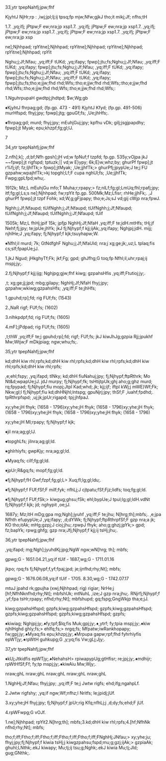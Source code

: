 33,ytr tpepNahfj;jpw;fhf

KjyhtJ NjHr;rp : ,iwj;jpl;lj;ij tpsq;fp mjw;Nfw;gjkJ tho;it mikj;Jf; nfhs;tH

1.7. ,yq;ifj; jPtpw;F ew;nra;jp xsp1.7. ,yq;ifj; jPtpw;F ew;nra;jp xsp1.7. ,yq;ifj; jPtpw;F ew;nra;jp xsp1.7. ,yq;ifj; jPtpw;F ew;nra;jp xsp1.7. ,yq;ifj; jPtpw;F ew;nra;jp xsp

ne];Njhhpad; rpYitne];Njhhpad; rpYitne];Njhhpad; rpYitne];Njhhpad; rpYitne];Njhhpad; rpYit

Nghu;j;Jf;Nfau; ,yq;iff;F tUKd; ,yq;ifapy; fpwp];jtu;fs;Nghu;j;Jf;Nfau; ,yq;iff;F tUKd; ,yq;ifapy; fpwp];jtu;fs;Nghu;j;Jf;Nfau; ,yq;iff;F tUKd; ,yq;ifapy; fpwp];jtu;fs;Nghu;j;Jf;Nfau; ,yq;iff;F tUKd; ,yq;ifapy; fpwp];jtu;fs;Nghu;j;Jf;Nfau; ,yq;iff;F tUKd; ,yq;ifapy; fpwp];jtu;fs;tho;e;jjw;fhd rhd;Wfs;:tho;e;jjw;fhd rhd;Wfs;:tho;e;jjw;fhd rhd;Wfs;:tho;e;jjw;fhd rhd;Wfs;:tho;e;jjw;fhd rhd;Wfs;:

1.NguhrpupaH gwdtpj;jhdtpd; $w;Wg;gb

♦KjyhtJ fhrpag;gd; (fp.gp. 473 - 491) KjyhtJ Kfyd; (fp.gp. 491-506) murHfspd; fhyj;jpy; fpwp];jtg; gpuGf;fs; ,Ue;jhHfs;.

♦fhrpag;gd; murd; fhyj;jpy; mEuhjGuj;jpy; kpfhu vDk; gilj;jsgjpapdhy; fpwp];jt Myak; epu;khzpf;fg;gl;lJ.

7

34,ytr tpepNahfj;jpw;fhf

2.nfh];k]; ,d;bf;Nfh gpsh];jH vd;w fpNuf;f tzpfd; fp.gp. 535y;vOjpa jkJ ~~fpwp];jt rigfspd; tptuzk;|| vd;w E}ypy; 6k;E}w;whz;by; ghurPf fpwp];jt r%fj;ijf; fz;ljhfTk;> fpwp];jtMyak; ,Ue;jjhfTk;> ghurPfj;jpypUe;J te;j FU gzpahw;wpajhfTk;>kj topghl;Lf;F cupa nghUl;fs; ,Ue;jjhfTk; Fwpg;gpLfpd;whu;.

1912k; Mz;L mEuhjGu mfo;T Muha;r;rpapy;> fz;nlLf;fg;gl;LmUq;fhl;rpafj;jpy; itf;fg;gl;Ls;s ne];Njhhpad; fw;rpYit fp.gp. 500Mk;Mz;Lfisr; rhHe;jjhFk;. ,J ghurPf fpwp];jt tzpf Fohk; xd;W,g;gFjpapy; tho;e;Js;sJ vd;gij cWjp nra;fpwJ.

Nghh;j;Jf;Nfaupd; tUifNghh;j;Jf;Nfaupd; tUifNghh;j;Jf;Nfaupd; tUifNghh;j;Jf;Nfaupd; tUifNghh;j;Jf;Nfaupd; tUif

1505k; Mz;L fhHj;jpif 15k; jpfjp NghHj;Jf;NfaH ,yq;iff;F te;jdH.mtHfs; tHj;jf Nehf;fj;jpy; te;jpUe;jhYk; jkJ fj;Njhypf;f kjj;ijAk;,yq;ifapy; Nghjpj;jdH. mijj; njhlHe;J ,yq;ifapy; fj;Njhypf;f kjk;tsuyhapw;W.

♦Nfhl;il murd; 7k; GtNdfghF Nghu;j;Jf;NfaUld; nra;j xg;ge;jk;,uz;L tplaq;fis cs;slf;fpapUe;jJ.

1.jkJ Ngud; jHkghyTf;Fk; jkf;Fg; gpd; ghJfhg;G toq;fp Nfhl;il,uhr;rpaj;ij mspj;jy;.

2.fj;Njhypf;f kjj;ijg; Nghjpg;gjw;fhf kiwg; gzpahsHfis ,yq;iff;Ftutioj;jy;.

,t; xg;ge;jj;jpd; mbg;gilapy; NghHj;Jf;NfaH fhyj;jpy; gzpahw;wkiwg;gzpahsHfs; ,yq;iff;F te;jhHfs;

1.gpuhd;rp];fd; rig FUf;fs; (1543)

2.,NaR rigf; FUf;fs; (1602)

3.nlhkpdpf;fd; rig FUf;fs; (1605)

4.mF];jPdpad; rig FUf;fs; (1605)

,t;thW ,yq;iff;F te;j gpuhd;rp];fd; rigf; FUf;fs; jkJ kiwJhJg;gzpia Rjj;jpukhf Mw;Wtjw;F mDkjpiag; ngw;whu;fs;.

35,ytr tpepNahfj;jpw;fhf

kd;dhH kiw rhl;rpfs;kd;dhH kiw rhl;rpfs;kd;dhH kiw rhl;rpfs;kd;dhH kiw rhl;rpfs;kd;dhH kiw rhl;rpfs;

,e;ehl;fspy; ,yq;ifapd; tlNky; kd;dhH fiuNahuj;jpy; fj;Njhypf;ftpRthrk; Mo Nt&d;wpapUe;jJ. jdJ murpy; fj;Njhypf;fk; tsHtijtpUk;ghj aho;g;ghz murd; rq;fpypad; fj;Njhypf;fiu mopj;Jtpl Kad;whd;.jk; kjj;ijf; iftpl kWj;j mWE}Wf;Fk; Nkw;gl;l fj;Njhypf;fiu kd;dhHNjhl;lntspg; gpuNjrj;jpy; thSf;F ,iuahf;fpdhd;. tpRthrpfspd; ,uj;jk;jpUr;rigapd; tpj;jhfpaJ.

xy;yhe;jH fhyk; (1658 - 1796)xy;yhe;jH fhyk; (1658 - 1796)xy;yhe;jH fhyk; (1658 - 1796)xy;yhe;jH fhyk; (1658 - 1796)xy;yhe;jH fhyk; (1658 - 1796)

xy;yhe;jH Ml;rpapy; fj;Njhypf;f kjk;

♦jil nra;ag;gl;lJ.

♦topghLfs; jilnra;ag;gl;ld.

♦ghlrhiyfs; gwpKjy; nra;ag;gl;ld.

♦Myaq;fs; cilf;fg;gl;ld.

♦jpUr;R&gq;fs; mopf;fg;gl;ld.

♦fj;Njhypf;fH Gwf;fzpf;fg;gl;L> Xuq;fl;lg;gl;ldu;.

♦fj;Njhypf;f FUf;fSf;F milf;fyk; nfhLj;J cjtpatu;fSf;Fjz;lidfs; toq;fg;gl;ld.

♦fj;Njhypf;f FUf;fSk;> kiwgug;ghsu;fSk; ehl;bypUe;J tpul;lg;gl;ldH.vdNt fj;Njhypf;f kjk; jd; nghypit ,oe;jJ.

1687y; Mz;ltH mDg;gpa mg;Ngh];jyuhf ,yq;iff;F te;jhu; N[hrg;th];mbfs;. ,e;jpa Nfhth efupypUe;J ,yq;ifapy; ,d;dYWk; fj;Njhypf;ftpRthrpfSf;F gzp nra;a jk; KO tho;itAk; mHg;gzpj;J cioj;jhu;.rpwpJ fhyk; aho;g;ghzj;jpYk;> gpd; fz;bapYk; rpwg;ghfg; gzp nra;Jfj;Njhypf;f kjj;ij tsHj;jhu;.

36,ytr tpepNahfj;jpw;fhf

,yq;ifapd; mg;Ngh];jyuhdKj;jpg;NgW ngw;wN[hrg; th]; mbfs;

gpwg;G - 1651.04.21,yq;if tUif - 1687,wg;G - 1711.01.16

jkpo; rpq;fs fj;Njhypf;f,yf;fpaj;jpd; je;ijnfhd;rhy;Nt]; mbfs;

gpwg;G - 1676.06.08,yq;if tUif - 1705. 8.30,wg;G - 1742.07.17

mtuJ jpahd rk;gpujha (xwj;Njhhpad; rig) rigiar; NrHe;j [hf;NfhNknfhd;rhy;Nt]; mbfshUk; mtNuhL ,ize;J gzp nra;jhu;. RNjrfj;Njhypf;f ,yf;fpa tsHr;rpapy; nfhd;rhy;Nt]; mbfshupd; gq;fspg;GngWkjp tha;e;jJ.

kiwg;gzpahsHfspd; gzpfs;kiwg;gzpahsHfspd; gzpfs;kiwg;gzpahsHfspd; gzpfs;kiwg;gzpahsHfspd; gzpfs;kiwg;gzpahsHfspd; gzpfs;

♦kiwiag; Nghjpj;jy;.♦fy;tpf;$lq;fis Muk;gpj;jy;.♦,ytrf; fy;tpia mspj;jy;.♦kiw njhlHghd ghly;fs;> ehlfq;fs;> nrgq;fs; Mfpatw;iwRankhopapy; fw;gpj;jy;.♦Myaq;fis epu;khzpj;jy;.♦Mrpupa gapw;rpf;fhd fyhrhiyfis epWTjy;.♦rpWtH guhkupg;G ,y;yq;fis Vw;gLj;Jjy;.

37,ytr tpepNahfj;jpw;fhf

♦kUj;Jtkidfis epWTjy;.♦NehahsH> rpiwapypUg;gtHfisr; re;jpj;jy;.♦mdhijr; rpWtHfSf;Ff; fy;tp mspj;jy;.♦kiwAiu Mw;Wjy;.

nraw;ghL nraw;ghL nraw;ghL nraw;ghL nraw;ghL

1.NghHj;Jf;Nfau; fhyj;jpy; ,yq;iff;F te;j Jwtw rigfs; ehd;ifg;ngahpLf.

2.Jwtw rigfshy; ,yq;if ngw;Wf;nfhz;l Nritfs; Ie;jpidj;jUf.

3.xy;yhe;jH fhyj;jpy; fj;Njhypf;f jpUr;rig Kfq;nfhLj;j ,d;dy;fs;ehd;F jUf.

4.rpWFwpg;G vOJf.

1.ne];Njhhpad; rpYit2.N[hrg;th]; mbfs;3.kd;dhH kiw rhl;rpfs;4.[hf;NfhNk nfhd;rhy;Nt]; mbfs;

tho;f;iff;Ftho;f;iff;Ftho;f;iff;Ftho;f;iff;Ftho;f;iff;FNghHj;JNfau;> xy;yhe;ju; fhyj;jpy;fj;Njhypf;f kiwia tsHj;j kiwgzpahsu;fspd;mu;g;gzj;ijAk;> gzpiaAk; ghuhl;LNthk;.ekJ kiwapy; Mu;tj;ij tsu;g;Nghk;.ekJ kiwia Mu;tj;Jld; gug;GNthk;.